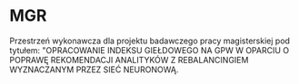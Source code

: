 # MGR

Przestrzeń wykonawcza dla projektu badawczego pracy magisterskiej pod tytułem: "OPRACOWANIE INDEKSU GIEŁDOWEGO NA GPW W OPARCIU O POPRAWĘ REKOMENDACJI ANALITYKÓW Z REBALANCINGIEM WYZNACZANYM PRZEZ SIEĆ NEURONOWĄ. 
